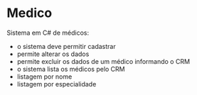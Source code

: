 # Medico <BR>

Sistema em C# de médicos:
- o sistema deve permitir cadastrar
- permite alterar os dados
- permite excluir os dados de um médico informando o CRM
- o sistema lista os médicos pelo CRM
- listagem por nome
- listagem por especialidade
